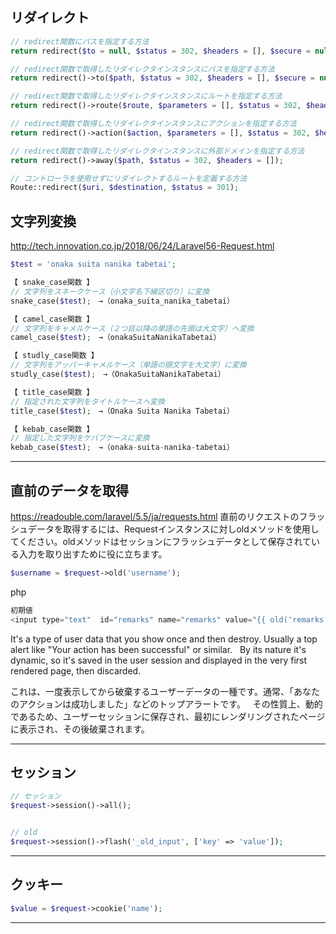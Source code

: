 ## リダイレクト
```php
// redirect関数にパスを指定する方法
return redirect($to = null, $status = 302, $headers = [], $secure = null);

// redirect関数で取得したリダイレクタインスタンスにパスを指定する方法
return redirect()->to($path, $status = 302, $headers = [], $secure = null);

// redirect関数で取得したリダイレクタインスタンスにルートを指定する方法
return redirect()->route($route, $parameters = [], $status = 302, $headers = []);

// redirect関数で取得したリダイレクタインスタンスにアクションを指定する方法
return redirect()->action($action, $parameters = [], $status = 302, $headers = []);

// redirect関数で取得したリダイレクタインスタンスに外部ドメインを指定する方法
return redirect()->away($path, $status = 302, $headers = []);

// コントローラを使用せずにリダイレクトするルートを定義する方法
Route::redirect($uri, $destination, $status = 301);


```


## 文字列変換
http://tech.innovation.co.jp/2018/06/24/Laravel56-Request.html
```php
$test = 'onaka suita nanika tabetai';

【 snake_case関数 】
// 文字列をスネークケース（小文字名下線区切り）に変換
snake_case($test);　→（onaka_suita_nanika_tabetai）

【 camel_case関数 】
// 文字列をキャメルケース（２つ目以降の単語の先頭は大文字）へ変換
camel_case($test);　→（onakaSuitaNanikaTabetai）

【 studly_case関数 】
// 文字列をアッパーキャメルケース（単語の頭文字を大文字）に変換
studly_case($test);　→（OnakaSuitaNanikaTabetai）

【 title_case関数 】
// 指定された文字列をタイトルケースへ変換
title_case($test);　→（Onaka Suita Nanika Tabetai）

【 kebab_case関数 】
// 指定した文字列をケバブケースに変換
kebab_case($test);　→（onaka-suita-nanika-tabetai）
```

____________________________________________________________________________________________
## 直前のデータを取得
https://readouble.com/laravel/5.5/ja/requests.html
直前のリクエストのフラッシュデータを取得するには、Requestインスタンスに対しoldメソッドを使用してください。oldメソッドはセッションにフラッシュデータとして保存されている入力を取り出すために役に立ちます。
```php
$username = $request->old('username');
```
php
```php
初期値
<input type="text"  id="remarks" name="remarks" value="{{ old('remarks' , $params['remarks'] ) }}">
```
It's a type of user data that you show once and then destroy. Usually a top alert like "Your action has been successful" or similar.  
By its nature it's dynamic, so it's saved in the user session and displayed in the very first rendered page, then discarded.  

これは、一度表示してから破棄するユーザーデータの一種です。通常、「あなたのアクションは成功しました」などのトップアラートです。  
その性質上、動的であるため、ユーザーセッションに保存され、最初にレンダリングされたページに表示され、その後破棄されます。  


____________________________________________________________________________________________
## セッション
```php
// セッション
$request->session()->all();


// old
$request->session()->flash('_old_input', ['key' => 'value']);
```

____________________________________________________________________________________________
## クッキー
```php
$value = $request->cookie('name');
```

____________________________________________________________________________________________




